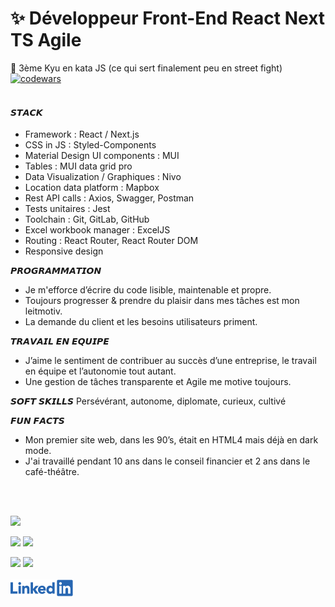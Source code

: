  # ✨ Développeur Front-End React Next TS Agile 

🥋 3ème Kyu en kata JS (ce qui sert finalement peu en street fight) [![codewars](https://www.codewars.com/users/Maxime%20Verdy/badges/micro)](https://www.codewars.com/users/Maxime%20Verdy)  
<br/>

#### 𝙎𝙏𝘼𝘾𝙆   
- Framework : React / Next.js
- CSS in JS : Styled-Components
- Material Design UI components : MUI
- Tables : MUI data grid pro
- Data Visualization / Graphiques : Nivo
- Location data platform : Mapbox
- Rest API calls : Axios, Swagger, Postman
- Tests unitaires : Jest
- Toolchain : Git, GitLab, GitHub
- Excel workbook manager : ExcelJS
- Routing : React Router, React Router DOM
- Responsive design

𝙋𝙍𝙊𝙂𝙍𝘼𝙈𝙈𝘼𝙏𝙄𝙊𝙉
- Je m'efforce d’écrire du code lisible, maintenable et propre.
- Toujours progresser & prendre du plaisir dans mes tâches est mon leitmotiv.
- La demande du client et les besoins utilisateurs priment.

𝙏𝙍𝘼𝙑𝘼𝙄𝙇 𝙀𝙉 𝙀𝙌𝙐𝙄𝙋𝙀
- J’aime le sentiment de contribuer au succès d’une entreprise, le travail en équipe et l’autonomie tout autant.
- Une gestion de tâches transparente et Agile me motive toujours.

𝙎𝙊𝙁𝙏 𝙎𝙆𝙄𝙇𝙇𝙎
Persévérant, autonome, diplomate, curieux, cultivé

𝙁𝙐𝙉 𝙁𝘼𝘾𝙏𝙎
- Mon premier site web, dans les 90’s, était en HTML4 mais déjà en dark mode.
- J'ai travaillé pendant 10 ans dans le conseil financier et 2 ans dans le café-théâtre.
<br/>
<br/>

![](https://github-profile-summary-cards.vercel.app/api/cards/profile-details?username=MaximeVerdy&theme=nord_bright)

![](https://github-profile-summary-cards.vercel.app/api/cards/repos-per-language?username=MaximeVerdy&theme=nord_bright)    ![](https://github-profile-summary-cards.vercel.app/api/cards/most-commit-language?username=MaximeVerdy&theme=nord_bright)

![](https://github-profile-summary-cards.vercel.app/api/cards/stats?username=MaximeVerdy&theme=nord_bright) ![](https://github-profile-summary-cards.vercel.app/api/cards/productive-time?username=MaximeVerdy&theme=nord_bright)
<br/>
<br/>
<a href="https://www.linkedin.com/in/maximeverdy/">
<img src="Linkedin-logo.png" width="100" alt="badge LinkedIn">
</a>
